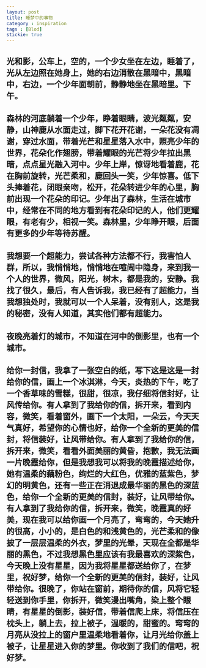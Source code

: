 ```yaml
---
layout: post
title: 睡梦中的事物
category : inspiration
tags : [Blod]
stickie: true
---
```


## 光和影，公车上，空的，一个少女坐在左边，睡着了，光从左边照在她身上，她的右边消散在黑暗中，黑暗中，右边，一个少年面朝前，静静地坐在黑暗里。下午。

## 森林的河底躺着一个少年，睁着眼睛，波光粼粼，安静，山神鹿从水面走过，脚下花开花谢，一朵花没有凋谢，穿过水面，带着光芒和星星落入水中，照亮少年的世界，花朵化作翅膀，带着耀眼的光芒将少年拉出黑暗，点点星光融入河中。少年上岸，惊讶地看着鹿，花在胸前旋转，光芒柔和，鹿回头一笑，少年惊喜。低下头捧着花，闭眼亲吻，松开，花朵转进少年的心里，胸前出现一个花朵的印记。少年出了森林，生活在城市中，经常在不同的地方看到有花朵印记的人，他们更耀眼，有老有少，相视一笑。森林里，少年睁开眼，后面有更多的少年等待苏醒。

## 我想要一个超能力，尝试各种方法都不行，我害怕人群，所以，我悄悄地，悄悄地在喧闹中隐身，来到我一个人的世界，微风，阳光，树木，都是我的，安静。我找了很久，最后，有人告诉我，我已经有了超能力，当我想独处时，我就可以一个人呆着，没有别人，这是我的秘密，没有人知道，其实他们都有超能力。

## 夜晚亮着灯的城市，不知道在河中的倒影里，也有一个城市。

## 给你一封信，我拿了一张空白的纸，写下这是这是一封给你的信，画上一个冰淇淋，今天，炎热的下午，吃了一个香草味的雪糕，很甜，很凉，我仔细将信封好，让风传给你。有人拿到了我给你的信，拆开来，看到内容，微笑，看着窗外，画下一个太阳，一朵云，今天天气真好，希望你的心情也好，给你一个全新的更美的信封，将信装好，让风带给你。有人拿到了我给你的信，拆开来，微笑，看看外面美丽的黄昏，抱歉，我无法画一片晚霞给你，但是我想我可以将我的晚霞描述给你，她有温柔的藕粉色，绚烂的大红色，优雅的蓝紫色，梦幻的明黄色，还有一些正在消退成最华丽的黑色的深蓝色，给你一个全新的更美的信封，装好，让风带给你。有人拿到了我给你的信，拆开来，微笑，晚霞真的好美，现在我可以给你画一个月亮了，弯弯的，今天她升的很高，小小的，是白色的和浅黄色的，光芒柔和的像披了一层层温柔的外衣，梦里的光晕，天现在全都是华丽的黑色，不过我想黑色里应该有我最喜欢的深紫色，今天晚上没有星星，因为我将星星都送给你了，在梦里，祝好梦，给你一个全新的更美的信封，装好，让风带给你。很晚了，你站在窗前，期待你的信，风将它轻轻送到你手里，你拆开，微笑漫出嘴角，染上整个眼睛，有星星的倒影，装好信，带着信爬上床，将信压在枕头上，躺上去，拉上被子，温暖的，甜蜜的。弯弯的月亮从没拉上的窗户里温柔地看着你，让月光给你盖上被子，让星星进入你的梦里。你收到了我们的信吧，祝好梦。
